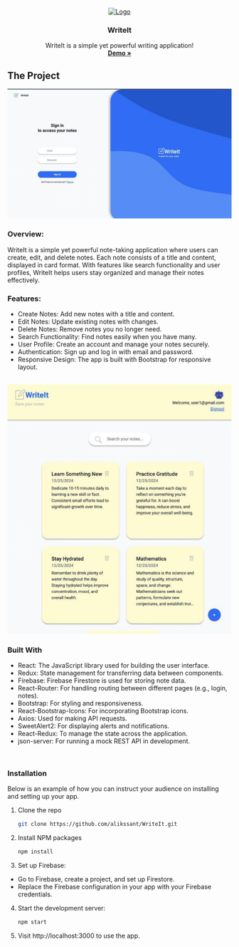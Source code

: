 <br />
<div align="center">
  <a href="https://github.com/alikssant/WriteIt">
    <img src="public/favicon.ico" alt="Logo" width="80" height="80">
  </a>

<h3 align="center">WriteIt</h3>

<p align="center">
    WriteIt is a simple yet powerful writing application!
    <br />
    <a href="https://write-it2.vercel.app"><strong>Demo »</strong></a>
    <br />
 </p>
</div>

<!-- ABOUT THE PROJECT -->

## The Project

<img src="src/assets/images/1.jpg" alt="1">

### Overview:

WriteIt is a simple yet powerful note-taking application where users can create, edit, and delete notes. Each note consists of a title and content, displayed in card format. With features like search functionality and user profiles, WriteIt helps users stay organized and manage their notes effectively.

### Features:

- Create Notes: Add new notes with a title and content.
- Edit Notes: Update existing notes with changes.
- Delete Notes: Remove notes you no longer need.
- Search Functionality: Find notes easily when you have many.
- User Profile: Create an account and manage your notes securely.
- Authentication: Sign up and log in with email and password.
- Responsive Design: The app is built with Bootstrap for responsive layout.

<br />

<img src="src/assets/images/2.jpg" alt="2">


### Built With

- React: The JavaScript library used for building the user interface.
- Redux: State management for transferring data between components.
- Firebase: Firebase Firestore is used for storing note data.
- React-Router: For handling routing between different pages (e.g., login, notes).
- Bootstrap: For styling and responsiveness.
- React-Bootstrap-Icons: For incorporating Bootstrap icons.
- Axios: Used for making API requests.
- SweetAlert2: For displaying alerts and notifications.
- React-Redux: To manage the state across the application.
- json-server: For running a mock REST API in development.
<br/>
<!-- GETTING STARTED -->




### Installation

Below is an example of how you can instruct your audience on installing and setting up your app.

1. Clone the repo
   ```sh
   git clone https://github.com/alikssant/WriteIt.git
   ```
2. Install NPM packages
   ```sh
   npm install
   ```
3. Set up Firebase:

- Go to Firebase, create a project, and set up Firestore.
- Replace the Firebase configuration in your app with your Firebase credentials.

4. Start the development server:

   ```sh
   npm start
   ```

5. Visit http://localhost:3000 to use the app.
